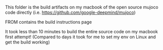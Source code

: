 This folder is the build artifacts on my macbook of the open source mujoco code directly
(i.e. https://github.com/google-deepmind/mujoco)

FROM contains the build instructions page

It took less than 10 minutes to build the entire source code on my macbook first attempt!
(Compared to days it took for me to set my env on Linux and get the build working)




